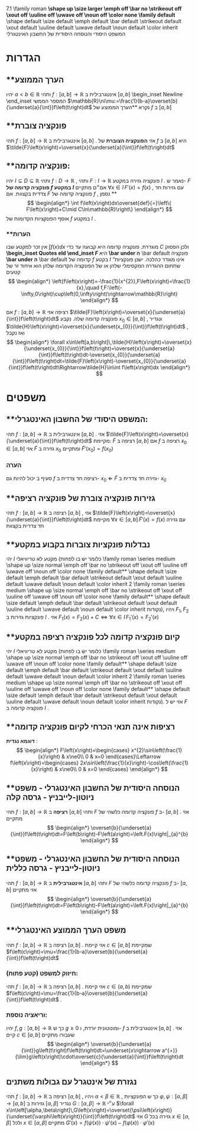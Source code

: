 7.1 \family roman **\shape up \size larger \emph off \bar no \strikeout off \xout off \uuline off \uwave off \noun off \color none \family default** \shape default \size default \emph default \bar default \strikeout default \xout default \uuline default \uwave default \noun default \color inherit המשפט היסודי והנוסחה היסודית של החשבון האינטגרלי 
 
# הגדרות 
 
## **הערך הממוצע 
 יהיו $a<b\in\mathbb{R}$ ותהי $f:\left[a,b\right]\rightarrow\mathbb{R}$ אינטגרבילית ב $\left[a,b\right]$ \begin_inset Newline 
 \end_inset המספר הממשי $\mathbb{R}\ni\mu:=\frac{1}{b-a}\overset{b}{\underset{a}{\int}}f\left(t\right)dt$ נקרא **הערך הממוצע של $f$ ב $\left[a,b\right]$ 
 
## **פונקציה צוברת 
 תהי $f:\left[a,b\right]\rightarrow\mathbb{R}$ אינטגרבילית ב $\left[a,b\right]$ . אזי **הפונקציה הצוברת** של $f$ ב $\left[a,b\right]$ היא $\tilde{F}\left(x\right)=\overset{x}{\underset{a}{\int}}f\left(t\right)dt$ 
 
## **פונקציה קדומה: 
 יהיו $I\subseteq D\subseteq\mathbb{R}$ ותהי $f:D\rightarrow\mathbb{R}$ , ותהי $F:I\rightarrow\mathbb{R}$ פונקציה גזירה במקטע $I$ . 
 נאמר ש- $F$ **פונקציה קדומה של $f$ במקטע $I$** אם״ם מתקיים $\forall x\in I\,F'\left(x\right)=f\left(x\right)$ , עם גזירות חד צדדית בקצוות. 
 אם $F$ פונקציה קדומה של $f$ , נסמן **$$
 \begin{align*} \int f\left(x\right)dx\overset{def}{=}\left\{ F\left(x\right)+C\mid C\in\mathbb{R}\right\} \end{align*} $$
 אוסף הפונקציות הקדומות של $f$ במקטע $I$ . 
 
### **הערות 
 אין זכר למקטע שבו $\int f\left(x\right)dx$ מוגדרת. 
 פונקציה קדומה היא קבועה עד כדי $C$ ולכן הפסוק **\begin_inset Quotes eld \end_inset $F$** היא **\bar under ה** \bar default פונקציה **\bar under ה** \bar default קדומה של $f$ בקטע $I$ “אינו מוגדר כהלכה. 
 ישנן פונקציות שתחום ההגדרה המקסימלי שלהן או של הפונקציה הקדומה שלהן הוא איחוד זר של קטעים $$
 \begin{align*} \left(f\left(x\right)=-\frac{1}{x^{2}},F\left(x\right)=\frac{1}{x},\quad f,F:\left(-\infty,0\right)\cup\left(0,\infty\right)\rightarrow\mathbb{R}\right) \end{align*} $$
 
 אם $f:\left[a,b\right]\rightarrow\mathbb{R}$ רציפה אזי $\tilde{F}\left(x\right)=\overset{x}{\underset{a}{\int}}f\left(t\right)dt$ פונקציה קדומה שלה. נקבע $x_{0}\in\left[a,b\right]$ , ונגדיר $\tilde{H}\left(x\right)=\overset{x}{\underset{x_{0}}{\int}}f\left(t\right)dt$ , ואז נקבל $$
 \begin{align*} \forall x\in\left[a,b\right]\,\tilde{H}\left(x\right)=\overset{x}{\underset{x_{0}}{\int}}f\left(t\right)=\overset{x}{\underset{a}{\int}}f\left(t\right)dt-\overset{x_{0}}{\underset{a}{\int}}f\left(t\right)dt=\tilde{F}\left(x\right)-\overset{x_{0}}{\underset{a}{\int}}f\left(t\right)dt\Rightarrow\tilde{H}\in\int f\left(x\right)dx \end{align*} $$
 
 
# משפטים 
 
## **המשפט היסודי של החשבון האינטגרלי: 
 תהי $f:\left[a,b\right]\rightarrow\mathbb{R}$ אינטגרבילית ב $\left[a,b\right]$ . אזי $\tilde{F}\left(x\right)=\overset{x}{\underset{a}{\int}}f\left(t\right)dt$ מקיימת: 
 $\tilde{F}$ רציפה ב $\left[a,b\right]$ 
 אם $f$ רציפה ב $x_{0}\in\left[a,b\right]$ אזי $\tilde{F}$ גזירה ב $x_{0}$ ומתקיים $\tilde{F}'\left(x_{0}\right)=f\left(x_{0}\right)$ 
 
### הערה 
 סעיף ב יכול להיות גם $f$ רציפה חד צדדית ב- $x_{0}$ $\Leftarrow$ $\tilde{F}$ גזירה חד צדדית ב- $x_{0}$ 
 
## **גזירות פונקציה צוברת של פונקציה רציפה 
 תהי $f:\left[a,b\right]\rightarrow\mathbb{R}$ רציפה ב $\left[a,b\right]$ , אזי $\tilde{F}\left(x\right)=\overset{x}{\underset{a}{\int}}f\left(t\right)dt$ מקיימת $\forall x\in\left[a,b\right]\,\tilde{F}'\left(x\right)=f\left(x\right)$ עם גזירה חד צדדית בקצוות 
 
## **נבדלות פונקציות צוברות בקבוע במקטע 
 יהי $I$ מקטע לא טריוויאלי (כלומר יש בו לפחות \family roman \series medium \shape up \size normal \emph off \bar no \strikeout off \xout off \uuline off \uwave off \noun off \color none \family default** \shape default \size default \emph default \bar default \strikeout default \xout default \uuline default \uwave default \noun default \color inherit 2 \family roman \series medium \shape up \size normal \emph off \bar no \strikeout off \xout off \uuline off \uwave off \noun off \color none \family default** \shape default \size default \emph default \bar default \strikeout default \xout default \uuline default \uwave default \noun default \color inherit נקודות), ויהיו $F_{1},F_{2}$ פונקציות גזירות ב $I$ . 
 אזי $F_{1}\left(x\right)=F_{2}\left(x\right)+C\iff\forall x\in I\,F_{1}'\left(x\right)=F_{2}'\left(x\right)$ 
 
## **קיום פונקציה קדומה לכל פונקציה רציפה במקטע 
 יהי $I$ מקטע לא טריוויאלי (כלומר יש בו לפחות \family roman \series medium \shape up \size normal \emph off \bar no \strikeout off \xout off \uuline off \uwave off \noun off \color none \family default** \shape default \size default \emph default \bar default \strikeout default \xout default \uuline default \uwave default \noun default \color inherit 2 \family roman \series medium \shape up \size normal \emph off \bar no \strikeout off \xout off \uuline off \uwave off \noun off \color none \family default** \shape default \size default \emph default \bar default \strikeout default \xout default \uuline default \uwave default \noun default \color inherit נקודות). 
 אזי יש ל $F$ פונקציה קדומה ב $I$ . 
 
## **רציפות אינה תנאי הכרחי לקיום פונקציה קדומה 
 **דוגמא נגדית** : $$
 \begin{align*} F\left(x\right)=\begin{cases} x^{2}\sin\left(\frac{1}{x}\right) & x\ne0\\ 0 & x=0 \end{cases}\Leftarrow f\left(x\right)=\begin{cases} 2x\sin\left(\frac{1}{x}\right)-\cos\left(\frac{1}{x}\right) & x\ne0\\ 0 & x=0 \end{cases} \end{align*} $$
 
 
## **הנוסחה היסודית של החשבון האינטגרלי - משפט ניוטון-לייבניץ - גרסה קלה 
 תהי $f:\left[a,b\right]\rightarrow\mathbb{R}$ **רציפה** ב $\left[a,b\right]$ ותהי $F$ פונקציה קדומה כלשהי של $f$ ב- $\left[a,b\right]$ . אזי מתקיים $$
 \begin{align*} \overset{b}{\underset{a}{\int}}f\left(t\right)dt=F\left(b\right)-F\left(a\right)=\left.F(x)\right|_{a}^{b} \end{align*} $$
 
 
## **הנוסחה היסודית של החשבון האינטגרלי - משפט ניוטון-לייבניץ - גרסה כללית 
 תהי $f:\left[a,b\right]\rightarrow\mathbb{R}$ **אינטגרבילית** ב $\left[a,b\right]$ ותהי $F$ פונקציה קדומה כלשהי של $f$ ב- $\left[a,b\right]$ 
 אזי מתקיים $$
 \begin{align*} \overset{b}{\underset{a}{\int}}f\left(t\right)dt=F\left(b\right)-F\left(a\right)=\left.F(x)\right|_{a}^{b} \end{align*} $$
 
 
## **משפט הערך הממוצע האינטגרלי 
 תהי $f:\left[a,b\right]\rightarrow\mathbb{R}$ רציפה ב $\left[a,b\right]$ . אזי קיימת $c\in\left[a,b\right]$ שמקיימת $f\left(c\right)=\mu=\frac{1}{b-a}\overset{b}{\underset{a}{\int}}f\left(t\right)dt$ 
 
### חיזוק למשפט (קטע פתוח): 
 תהי $f:\left[a,b\right]\rightarrow\mathbb{R}$ רציפה ב $\left[a,b\right]$ . אזי קיימת $c\in\left(a,b\right)$ שמקיימת $f\left(c\right)=\mu=\frac{1}{b-a}\overset{b}{\underset{a}{\int}}f\left(t\right)dt$ . 
 
### וריאציה נוספת: 
 יהיו $f,g:\left[a,b\right]\rightarrow\mathbb{R}$ כך ש $g\geq0$ ומונוטונית יורדת, ו- $f$ אינטגרבילית ב $\left[a,b\right]$ . אזי קיים $c\in\left[a,b\right]$ שעבורו מתקיים $$
 \begin{align*} \overset{b}{\underset{a}{\int}}g\left(t\right)f\left(t\right)dt=\underset{x\rightarrow a^{+}}{\lim}g\left(x\right)\cdot\overset{c}{\underset{a}{\int}}f\left(t\right)dt \end{align*} $$
 
 
## נגזרת של אינטגרל עם גבולות משתנים 
 תהי $f:\left[a,b\right]\rightarrow\mathbb{R}$ רציפה ב $\left[a,b\right]$ , ויהיו $\alpha<\beta\in\mathbb{R}$ , כך ש הפונקציות $\varphi,\psi:\left[\alpha,\beta\right]\rightarrow\left[a,b\right]$ גזירות ב $\left[\alpha,\beta\right]$ 
 נגדיר $G:\left[\alpha,\beta\right]\rightarrow\mathbb{R}$ ע״י $\forall x\in\left[\alpha,\beta\right]\,G\left(x\right)=\overset{\psi\left(x\right)}{\underset{\varphi\left(x\right)}{\int}}f\left(t\right)dt$ 
 אזי $G$ גזירה בכל $x\in\left[\alpha,\beta\right]$ ולכל $x\in\left[\alpha,\beta\right]$ מתקיים $G'\left(x\right)=f\left(\psi\left(x\right)\right)\cdot\psi'\left(x\right)-f\left(\varphi\left(x\right)\right)\cdot\varphi'\left(x\right)$ 
